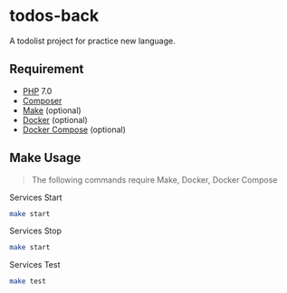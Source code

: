 # todos-back

A todolist project for practice new language.

## Requirement

* [PHP][] 7.0
* [Composer][]
* [Make][] (optional)
* [Docker][] (optional)
* [Docker Compose][] (optional)

## Make Usage

> The following commands require Make, Docker, Docker Compose

Services Start

```bash
make start
```

Services Stop

```bash
make start
```

Services Test

```bash
make test
```

[Composer]: https://getcomposer.org/
[Docker]: https://www.docker.com/
[Docker Compose]: https://docs.docker.com/compose/
[Make]: http://www.gnu.org/software/make/manual/make.html
[PHP]: http://php.net/
